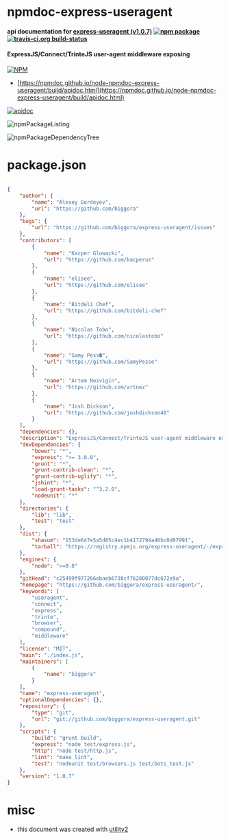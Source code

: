 # npmdoc-express-useragent

#### api documentation for  [express-useragent (v1.0.7)](https://github.com/biggora/express-useragent/)  [![npm package](https://img.shields.io/npm/v/npmdoc-express-useragent.svg?style=flat-square)](https://www.npmjs.org/package/npmdoc-express-useragent) [![travis-ci.org build-status](https://api.travis-ci.org/npmdoc/node-npmdoc-express-useragent.svg)](https://travis-ci.org/npmdoc/node-npmdoc-express-useragent)

#### ExpressJS/Connect/TrinteJS user-agent middleware exposing

[![NPM](https://nodei.co/npm/express-useragent.png?downloads=true&downloadRank=true&stars=true)](https://www.npmjs.com/package/express-useragent)

- [https://npmdoc.github.io/node-npmdoc-express-useragent/build/apidoc.html](https://npmdoc.github.io/node-npmdoc-express-useragent/build/apidoc.html)

[![apidoc](https://npmdoc.github.io/node-npmdoc-express-useragent/build/screenCapture.buildCi.browser.%252Ftmp%252Fbuild%252Fapidoc.html.png)](https://npmdoc.github.io/node-npmdoc-express-useragent/build/apidoc.html)

![npmPackageListing](https://npmdoc.github.io/node-npmdoc-express-useragent/build/screenCapture.npmPackageListing.svg)

![npmPackageDependencyTree](https://npmdoc.github.io/node-npmdoc-express-useragent/build/screenCapture.npmPackageDependencyTree.svg)



# package.json

```json

{
    "author": {
        "name": "Alexey Gordeyev",
        "url": "https://github.com/biggora"
    },
    "bugs": {
        "url": "https://github.com/biggora/express-useragent/issues"
    },
    "contributors": [
        {
            "name": "Kacper Glowacki",
            "url": "https://github.com/kacperus"
        },
        {
            "name": "elisee",
            "url": "https://github.com/elisee"
        },
        {
            "name": "Bitdeli Chef",
            "url": "https://github.com/bitdeli-chef"
        },
        {
            "name": "Nicolas Tobo",
            "url": "https://github.com/nicolastobo"
        },
        {
            "name": "Samy Pess�",
            "url": "https://github.com/SamyPesse"
        },
        {
            "name": "Artem Nezvigin",
            "url": "https://github.com/artnez"
        },
        {
            "name": "Josh Dickson",
            "url": "https://github.com/joshdickson40"
        }
    ],
    "dependencies": {},
    "description": "ExpressJS/Connect/TrinteJS user-agent middleware exposing",
    "devDependencies": {
        "bower": "*",
        "express": ">= 3.0.0",
        "grunt": "*",
        "grunt-contrib-clean": "*",
        "grunt-contrib-uglify": "*",
        "jshint": "*",
        "load-grunt-tasks": "^3.2.0",
        "nodeunit": "*"
    },
    "directories": {
        "lib": "lib",
        "test": "test"
    },
    "dist": {
        "shasum": "153de647e5a5d05c4ec1b4172794a46bc0d07991",
        "tarball": "https://registry.npmjs.org/express-useragent/-/express-useragent-1.0.7.tgz"
    },
    "engines": {
        "node": ">=0.8"
    },
    "gitHead": "c25499f977266ebaeb6738cf76280077dc672e9a",
    "homepage": "https://github.com/biggora/express-useragent/",
    "keywords": [
        "useragent",
        "connect",
        "express",
        "trinte",
        "browser",
        "compound",
        "middleware"
    ],
    "license": "MIT",
    "main": "./index.js",
    "maintainers": [
        {
            "name": "biggora"
        }
    ],
    "name": "express-useragent",
    "optionalDependencies": {},
    "repository": {
        "type": "git",
        "url": "git://github.com/biggora/express-useragent.git"
    },
    "scripts": {
        "build": "grunt build",
        "express": "node test/express.js",
        "http": "node test/http.js",
        "lint": "make lint",
        "test": "nodeunit test/browsers.js test/bots_test.js"
    },
    "version": "1.0.7"
}
```



# misc
- this document was created with [utility2](https://github.com/kaizhu256/node-utility2)
